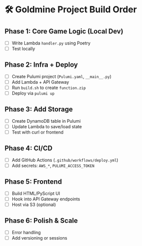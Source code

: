 # 🛠️ Goldmine Project Build Order

## Phase 1: Core Game Logic (Local Dev)
- [ ] Write Lambda `handler.py` using Poetry
- [ ] Test locally

## Phase 2: Infra + Deploy
- [ ] Create Pulumi project (`Pulumi.yaml`, `__main__.py`)
- [ ] Add Lambda + API Gateway
- [ ] Run `build.sh` to create `function.zip`
- [ ] Deploy via `pulumi up`

## Phase 3: Add Storage
- [ ] Create DynamoDB table in Pulumi
- [ ] Update Lambda to save/load state
- [ ] Test with curl or frontend

## Phase 4: CI/CD
- [ ] Add GitHub Actions (`.github/workflows/deploy.yml`)
- [ ] Add secrets: `AWS_*`, `PULUMI_ACCESS_TOKEN`

## Phase 5: Frontend
- [ ] Build HTML/PyScript UI
- [ ] Hook into API Gateway endpoints
- [ ] Host via S3 (optional)

## Phase 6: Polish & Scale
- [ ] Error handling
- [ ] Add versioning or sessions
